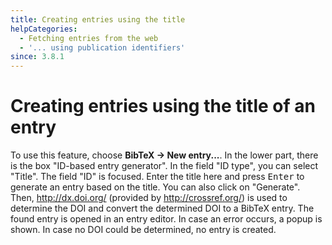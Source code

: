```yaml
---
title: Creating entries using the title
helpCategories:
  - Fetching entries from the web
  - '... using publication identifiers'
since: 3.8.1
---
```

# Creating entries using the title of an entry

To use this feature, choose **BibTeX → New entry...**. In the lower part, there is the box "ID-based entry generator". In the field "ID type", you can select "Title". The field "ID" is focused. Enter the title here and press <kbd>Enter</kbd> to generate an entry based on the title. You can also click on "Generate". Then, <http://dx.doi.org/> (provided by <http://crossref.org/>) is used to determine the DOI and convert the determined DOI to a BibTeX entry. The found entry is opened in an entry editor. In case an error occurs, a popup is shown. In case no DOI could be determined, no entry is created.